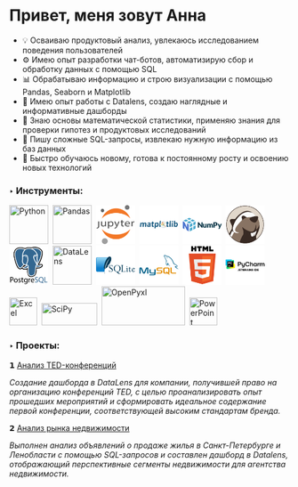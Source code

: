 # Привет, меня зовут Анна

- 💡 Осваиваю продуктовый анализ, увлекаюсь исследованием поведения пользователей
- ⚙️ Имею опыт разработки чат-ботов, автоматизирую сбор и обработку данных с помощью SQL
- 📊 Обрабатываю информацию и строю визуализации с помощью Pandas, Seaborn и Matplotlib
- 📇 Имею опыт работы с Datalens, создаю наглядные и информативные дашборды
- 📏 Знаю основы математической статистики, применяю знания для проверки гипотез и продуктовых исследований
- 🔧 Пишу сложные SQL-запросы, извлекаю нужную информацию из баз данных
- 🚀 Быстро обучаюсь новому, готова к постоянному росту и освоению новых технологий

### ‣ Инструменты:
<img src="https://cdn.jsdelivr.net/gh/devicons/devicon@latest/icons/python/python-plain-wordmark.svg" 
          title="Python" width=70 height=70/>&nbsp;
<img src="https://cdn.jsdelivr.net/gh/devicons/devicon@latest/icons/pandas/pandas-original-wordmark.svg" 
          title="Pandas" width=70 height=70/>&nbsp;
<img src="https://github.com/devicons/devicon/blob/master/icons/jupyter/jupyter-original-wordmark.svg#:~:text=jupyter%2Doriginal%2D-,wordmark.svg" 
          title="Jupiter" width=70 height=70/>&nbsp;
<img src="https://github.com/devicons/devicon/blob/master/icons/matplotlib/matplotlib-original-wordmark.svg" 
          title="Matplotlib" width=70 height=70/>&nbsp;
<img src="https://github.com/devicons/devicon/blob/master/icons/numpy/numpy-original-wordmark.svg" 
          title="Numpy" width=70 height=70/>&nbsp;
<img src="https://github.com/devicons/devicon/blob/master/icons/dbeaver/dbeaver-original.svg" 
          title="DBver" width=70 height=70/>&nbsp;
<img src="https://github.com/devicons/devicon/blob/master/icons/postgresql/postgresql-original-wordmark.svg" 
          title="PostgreSQL" width=70 height=70/>&nbsp;
<img src="https://yolva-it.ru/wp-content/uploads/2023/04/datalens_front-e1737618341223.png" 
          title="DataLens" width=70 height=70/>&nbsp;
<img src="https://github.com/devicons/devicon/blob/master/icons/sqlite/sqlite-original-wordmark.svg" 
          title="SQLite" width=70 height=70/>&nbsp;
<img src="https://github.com/devicons/devicon/blob/master/icons/mysql/mysql-original-wordmark.svg" 
          title="MySQL" width=70 height=70/>&nbsp;
<img src="https://github.com/devicons/devicon/blob/master/icons/html5/html5-original-wordmark.svg" 
          title="HTML" width=70 height=70/>&nbsp;
<img src="https://github.com/devicons/devicon/blob/master/icons/pycharm/pycharm-original-wordmark.svg" 
          title="PyCharm" width=70 height=70/>&nbsp;
<img src="https://upload.wikimedia.org/wikipedia/commons/thumb/7/73/Microsoft_Excel_2013-2019_logo.svg/1200px-Microsoft_Excel_2013-2019_logo.svg.png" 
          title="Excel" width=50 height=50/>&nbsp;
<img src="https://encrypted-tbn0.gstatic.com/images?q=tbn:ANd9GcQQ_7WQceAP8iOk6TOOtsQvM_i_39R-WEsmag&s" 
          title="SciPy" width=100 height=40/>&nbsp;
<img src="https://chocottopro.com/wp-content/uploads/2024/05/openpyxl.jpg" 
          title="OpenPyxl" width=150 height=70/>&nbsp;
<img src="https://upload.wikimedia.org/wikipedia/commons/thumb/1/16/Microsoft_PowerPoint_2013-2019_logo.svg/1200px-Microsoft_PowerPoint_2013-2019_logo.svg.png" 
          title="PowerPoint" width=50 height=50/>&nbsp;



### ‣ Проекты: 
𝟭 [Анализ TED-конференций](https://github.com/Velichko-Anna/ted_dashboard)

*Создание дашборда в DataLens для компании, получившей право на организацию конференций TED, с целью проанализировать опыт прошедших мероприятий и сформировать идеальное содержание первой конференции, соответствующей высоким стандартам бренда.*

𝟮 [Анализ рынка недвижимости](https://github.com/Velichko-Anna/real_estate_dashboard?tab=readme-ov-file)

*Выполнен анализ объявлений о продаже жилья в Санкт-Петербурге и Ленобласти с помощью SQL-запросов и составлен дашборд в Datalens, отображающий перспективные сегменты недвижимости для агентства недвижимости.*

                   

<!--<div id="header" align="center">
  <h1>Привет, меня зовут Анна</h1>
  <h3>Изучаю мир данных и осваиваю профессию аналитика</h3>
</div>
<!--
**Velichko-Anna/Velichko-Anna** is a ✨ _special_ ✨ repository because its `README.md` (this file) appears on your GitHub profile.

Here are some ideas to get you started:

- 🔭 I’m currently working on ...
- 🌱 I’m currently learning ...
- 👯 I’m looking to collaborate on ...
- 🤔 I’m looking for help with ...
- 💬 Ask me about ...
- 📫 How to reach me: ...
- 😄 Pronouns: ...
- ⚡ Fun fact: ...
-->
